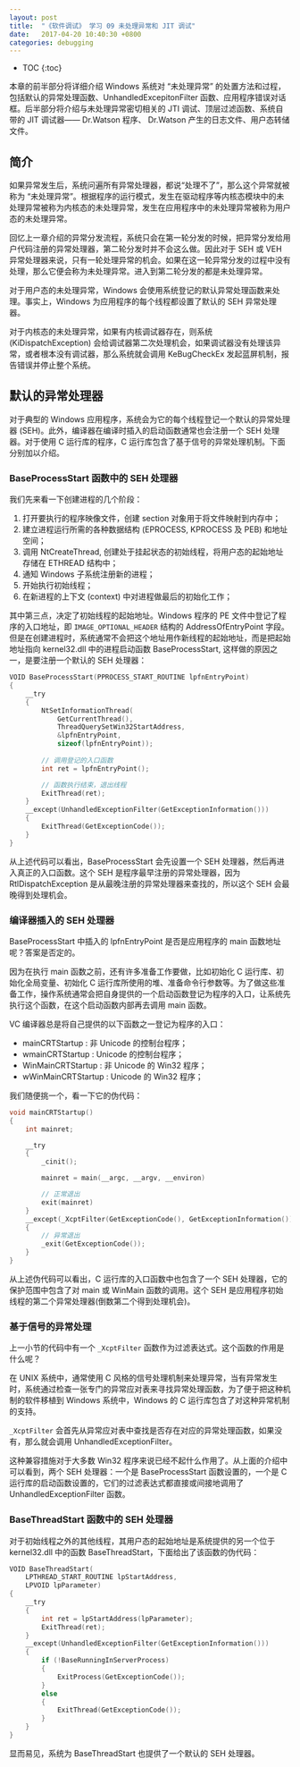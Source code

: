 ```yaml
---
layout: post
title:  "《软件调试》 学习 09 未处理异常和 JIT 调试"
date:   2017-04-20 10:40:30 +0800
categories: debugging
---
```


* TOC
{:toc}

本章的前半部分将详细介绍 Windows 系统对 “未处理异常” 的处置方法和过程，包括默认的异常处理函数、UnhandledExcepitonFilter 函数、应用程序错误对话框。后半部分将介绍与未处理异常密切相关的 JTI 调试、顶层过滤函数、系统自带的 JIT 调试器—— Dr.Watson 程序、 Dr.Watson 产生的日志文件、用户态转储文件。

## 简介

如果异常发生后，系统问遍所有异常处理器，都说“处理不了”，那么这个异常就被称为 “未处理异常”。根据程序的运行模式，发生在驱动程序等内核态模块中的未处理异常被称为内核态的未处理异常，发生在应用程序中的未处理异常被称为用户态的未处理异常。

回忆上一章介绍的异常分发流程，系统只会在第一轮分发的时候，把异常分发给用户代码注册的异常处理器，第二轮分发时并不会这么做。因此对于 SEH 或 VEH 异常处理器来说，只有一轮处理异常的机会。如果在这一轮异常分发的过程中没有处理，那么它便会称为未处理异常。进入到第二轮分发的都是未处理异常。

对于用户态的未处理异常，Windows 会使用系统登记的默认异常处理函数来处理。事实上，Windows 为应用程序的每个线程都设置了默认的 SEH 异常处理器。

对于内核态的未处理异常，如果有内核调试器存在，则系统 (KiDispatchException) 会给调试器第二次处理机会，如果调试器没有处理该异常，或者根本没有调试器，那么系统就会调用 KeBugCheckEx 发起蓝屏机制，报告错误并停止整个系统。

## 默认的异常处理器

对于典型的 Windows 应用程序，系统会为它的每个线程登记一个默认的异常处理器 (SEH)。此外，编译器在编译时插入的启动函数通常也会注册一个 SEH 处理器。对于使用 C 运行库的程序，C 运行库包含了基于信号的异常处理机制。下面分别加以介绍。

### BaseProcessStart 函数中的 SEH 处理器

我们先来看一下创建进程的几个阶段：
1. 打开要执行的程序映像文件，创建 section 对象用于将文件映射到内存中；
2. 建立进程运行所需的各种数据结构 (EPROCESS, KPROCESS 及 PEB) 和地址空间；
3. 调用 NtCreateThread, 创建处于挂起状态的初始线程，将用户态的起始地址存储在 ETHREAD 结构中；
4. 通知 Windows 子系统注册新的进程；
5. 开始执行初始线程；
6. 在新进程的上下文 (context) 中对进程做最后的初始化工作；

其中第三点，决定了初始线程的起始地址。Windows 程序的 PE 文件中登记了程序的入口地址，即 `IMAGE_OPTIONAL_HEADER` 结构的 AddressOfEntryPoint 字段。但是在创建进程时，系统通常不会把这个地址用作新线程的起始地址，而是把起始地址指向 kernel32.dll 中的进程启动函数 BaseProcessStart, 这样做的原因之一，是要注册一个默认的 SEH 处理器：

```cpp
VOID BaseProcessStart(PPROCESS_START_ROUTINE lpfnEntryPoint)
{
    __try
    {
        NtSetInformationThread(
            GetCurrentThread(), 
            ThreadQuerySetWin32StartAddress,
            &lpfnEntryPoint, 
            sizeof(lpfnEntryPoint));
        
        // 调用登记的入口函数
        int ret = lpfnEntryPoint();

        // 函数执行结束，退出线程
        ExitThread(ret);
    }
    __except(UnhandledExceptionFilter(GetExceptionInformation()))
    {
        ExitThread(GetExceptionCode());
    }
}
```

从上述代码可以看出，BaseProcessStart 会先设置一个 SEH 处理器，然后再进入真正的入口函数。这个 SEH 是程序最早注册的异常处理器，因为 RtlDispatchException 是从最晚注册的异常处理器来查找的，所以这个 SEH 会最晚得到处理机会。

### 编译器插入的 SEH 处理器

BaseProcessStart 中插入的 lpfnEntryPoint 是否是应用程序的 main 函数地址呢？答案是否定的。

因为在执行 main 函数之前，还有许多准备工作要做，比如初始化 C 运行库、初始化全局变量、初始化 C 运行库所使用的堆、准备命令行参数等。为了做这些准备工作，操作系统通常会把自身提供的一个启动函数登记为程序的入口，让系统先执行这个函数，在这个启动函数内部再去调用 main 函数。

VC 编译器总是将自己提供的以下函数之一登记为程序的入口：
- mainCRTStartup : 非 Unicode 的控制台程序；
- wmainCRTStartup : Unicode 的控制台程序；
- WinMainCRTStartup : 非 Unicode 的 Win32 程序；
- wWinMainCRTStartup : Unicode 的 Win32 程序；

我们随便挑一个，看一下它的伪代码：

```cpp
void mainCRTStartup()
{
    int mainret;

    __try
    {
        _cinit();

        mainret = main(__argc, __argv, __environ)

        // 正常退出
        exit(mainret)
    }
    __except(_XcptFilter(GetExceptionCode(), GetExceptionInformation()))
    {
        // 异常退出
        _exit(GetExceptionCode());
    }
}
```

从上述伪代码可以看出，C 运行库的入口函数中也包含了一个 SEH 处理器，它的保护范围中包含了对 main 或 WinMain 函数的调用。这个 SEH 是应用程序初始线程的第二个异常处理器(倒数第二个得到处理机会)。

### 基于信号的异常处理

上一小节的代码中有一个 `_XcptFilter` 函数作为过滤表达式。这个函数的作用是什么呢？

在 UNIX 系统中，通常使用 C 风格的信号处理机制来处理异常，当有异常发生时，系统通过检查一张专门的异常应对表来寻找异常处理函数，为了便于把这种机制的软件移植到 Windows 系统中，Windows 的 C 运行库包含了对这种异常机制的支持。

`_XcptFilter` 会首先从异常应对表中查找是否存在对应的异常处理函数，如果没有，那么就会调用 UnhandledExceptionFilter。

这种兼容措施对于大多数 Win32 程序来说已经不起什么作用了。从上面的介绍中可以看到，两个 SEH 处理器：一个是 BaseProcessStart 函数设置的，一个是 C 运行库的启动函数设置的，它们的过滤表达式都直接或间接地调用了 UnhandledExceptionFilter 函数。

### BaseThreadStart 函数中的 SEH 处理器

对于初始线程之外的其他线程，其用户态的起始地址是系统提供的另一个位于 kernel32.dll 中的函数 BaseThreadStart，下面给出了该函数的伪代码：

```cpp
VOID BaseThreadStart(
    LPTHREAD_START_ROUTINE lpStartAddress,
    LPVOID lpParameter)
{
    __try
    {
        int ret = lpStartAddress(lpParameter);
        ExitThread(ret);
    }
    __except(UnhandledExceptionFilter(GetExceptionInformation()))
    {
        if (!BaseRunningInServerProcess)
        {
            ExitProcess(GetExceptionCode());
        }
        else
        {
            ExitThread(GetExceptionCode());
        }
    }
}
```

显而易见，系统为 BaseThreadStart 也提供了一个默认的 SEH 处理器。